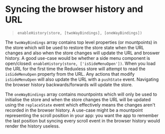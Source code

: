 # Syncing the browser history and URL
> `enableHistory(store, [twoWayBindings], [oneWayBindings])`

The `twoWayBindings` array contains top level properties (or mountpoints) in the store which will be used to restore the store state when the URL changes and also when the store changes will update the URL and broswer history. A good use-case would be whether a side menu component is open/closed: `enableHistory(store, ['isSideMenuOpen'])`. When you load the URL for the first time the Reduxless store will attempt to read the `isSideMenuOpen` property from the URL. Any actions that modify `isSideMenuOpen` will also update the URL with a `pushState` event. Navigating the browser history backwards/forwards will update the store.

The `oneWayBindings` array contains mountpoints which will only be used to initialise the store and when the store changes the URL will be updated using the `replaceState` event which effectively means the changes aren't recorded in the browser history. A use-case might be a mountpoint representing the scroll position in your app: you want the app to remember the last position but syncing every scroll event in the browser history would render the history useless.


